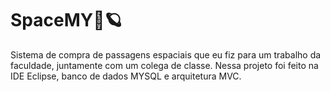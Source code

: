 # SpaceMY🚀🪐
Sistema de compra de passagens espaciais que eu fiz para um trabalho da faculdade, juntamente com um colega de classe.
Nessa projeto foi feito na IDE Eclipse, banco de dados MYSQL e arquitetura MVC.

